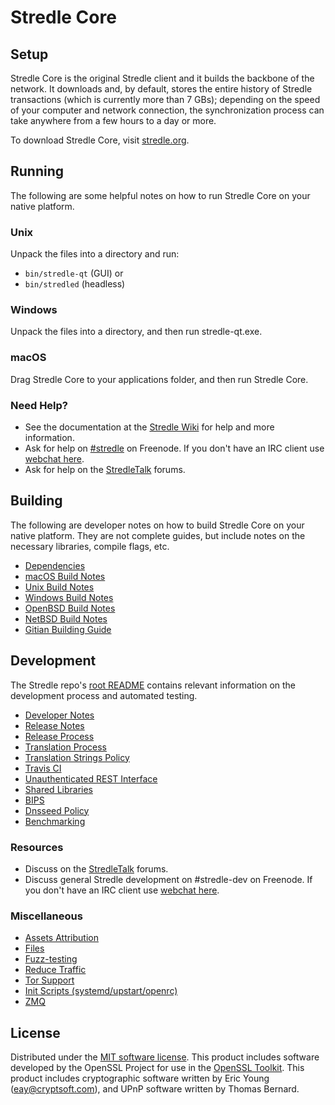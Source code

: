 Stredle Core
=============

Setup
---------------------
Stredle Core is the original Stredle client and it builds the backbone of the network. It downloads and, by default, stores the entire history of Stredle transactions (which is currently more than 7 GBs); depending on the speed of your computer and network connection, the synchronization process can take anywhere from a few hours to a day or more.

To download Stredle Core, visit [stredle.org](https://stredle.org).

Running
---------------------
The following are some helpful notes on how to run Stredle Core on your native platform.

### Unix

Unpack the files into a directory and run:

- `bin/stredle-qt` (GUI) or
- `bin/stredled` (headless)

### Windows

Unpack the files into a directory, and then run stredle-qt.exe.

### macOS

Drag Stredle Core to your applications folder, and then run Stredle Core.

### Need Help?

* See the documentation at the [Stredle Wiki](https://stredle.info/)
for help and more information.
* Ask for help on [#stredle](http://webchat.freenode.net?channels=stredle) on Freenode. If you don't have an IRC client use [webchat here](http://webchat.freenode.net?channels=stredle).
* Ask for help on the [StredleTalk](https://stredletalk.io/) forums.

Building
---------------------
The following are developer notes on how to build Stredle Core on your native platform. They are not complete guides, but include notes on the necessary libraries, compile flags, etc.

- [Dependencies](dependencies.md)
- [macOS Build Notes](build-osx.md)
- [Unix Build Notes](build-unix.md)
- [Windows Build Notes](build-windows.md)
- [OpenBSD Build Notes](build-openbsd.md)
- [NetBSD Build Notes](build-netbsd.md)
- [Gitian Building Guide](gitian-building.md)

Development
---------------------
The Stredle repo's [root README](/README.md) contains relevant information on the development process and automated testing.

- [Developer Notes](developer-notes.md)
- [Release Notes](release-notes.md)
- [Release Process](release-process.md)
- [Translation Process](translation_process.md)
- [Translation Strings Policy](translation_strings_policy.md)
- [Travis CI](travis-ci.md)
- [Unauthenticated REST Interface](REST-interface.md)
- [Shared Libraries](shared-libraries.md)
- [BIPS](bips.md)
- [Dnsseed Policy](dnsseed-policy.md)
- [Benchmarking](benchmarking.md)

### Resources
* Discuss on the [StredleTalk](https://stredletalk.io/) forums.
* Discuss general Stredle development on #stredle-dev on Freenode. If you don't have an IRC client use [webchat here](http://webchat.freenode.net/?channels=stredle-dev).

### Miscellaneous
- [Assets Attribution](assets-attribution.md)
- [Files](files.md)
- [Fuzz-testing](fuzzing.md)
- [Reduce Traffic](reduce-traffic.md)
- [Tor Support](tor.md)
- [Init Scripts (systemd/upstart/openrc)](init.md)
- [ZMQ](zmq.md)

License
---------------------
Distributed under the [MIT software license](/COPYING).
This product includes software developed by the OpenSSL Project for use in the [OpenSSL Toolkit](https://www.openssl.org/). This product includes
cryptographic software written by Eric Young ([eay@cryptsoft.com](mailto:eay@cryptsoft.com)), and UPnP software written by Thomas Bernard.
